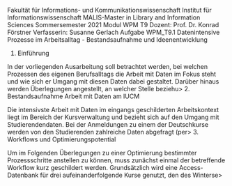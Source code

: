 Fakultät für Informations- und Kommunikationswissenschaft Institut für Informationswissenschaft MALIS-Master in Library and Information Sciences Sommersemester 2021 Modul WPM T9 Dozent: Prof. Dr. Konrad Förstner Verfasserin: Susanne Gerlach
Aufgabe WPM_T9.1
Datenintensive Prozesse im Arbeitsalltag - Bestandsaufnahme und Ideenentwicklung
1. Einführung

In der vorliegenden Ausarbeitung soll betrachtet werden, bei welchen Prozessen des eigenen Berufsalltags die Arbeit mit Daten im Fokus steht und wie sich er Umgang mit diesen Daten dabei gestaltet. Darüber hinaus werden Überlegungen angestellt, an welcher Stelle beziehu>
2. Bestandsaufnahme Arbeit mit Daten am IUCM

Die intensivste Arbeit mit Daten im eingangs geschilderten Arbeitskontext liegt im Bereich der Kursverwaltung und bezieht sich auf den Umgang mit Studierendendaten. Bei der Anmeldungen zu einem der Deutschkurse werden von den Studierenden zahlreiche Daten abgefragt (per>
3. Workflows und Optimierungspotential

Um im Folgenden Überlegungen zu einer Optimierung bestimmter Prozessschritte anstellen zu können, muss zunächst einmal der betreffende Workflow kurz geschildert werden. Grundsätzlich wird eine Access-Datenbank für drei aufeinanderfolgende Kurse genutzt, den des Winterse>

